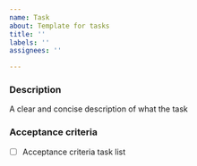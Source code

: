```yaml
---
name: Task
about: Template for tasks
title: ''
labels: ''
assignees: ''

---
```


### Description
A clear and concise description of what the task

### Acceptance criteria
- [ ] Acceptance criteria task list
